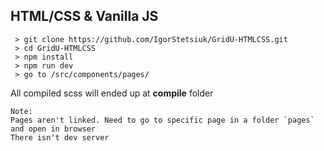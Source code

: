 ## HTML/CSS &  Vanilla JS  

```
 > git clone https://github.com/IgorStetsiuk/GridU-HTMLCSS.git
 > cd GridU-HTMLCSS
 > npm install
 > npm run dev
 > go to /src/components/pages/
```

All compiled scss will ended up at **compile** folder

    Note:
    Pages aren't linked. Need to go to specific page in a folder `pages` and open in browser
    There isn't dev server 
    
     